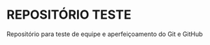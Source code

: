 <h1><strong>REPOSITÓRIO TESTE</strong></h1>

Repositório para teste de equipe e aperfeiçoamento do Git e GitHub
